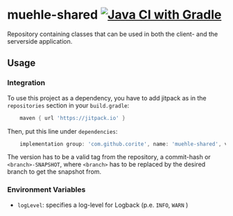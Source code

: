 # muehle-shared [![Java CI with Gradle](https://github.com/corite/muehle-client/actions/workflows/build.yml/badge.svg)](https://github.com/corite/muehle-client/actions/workflows/build.yml)
Repository containing classes that can be used in both the client- and the serverside application. 
## Usage
### Integration
To use this project as a dependency, you have to add jitpack as in the `repositories` section in your `build.gradle`:
```groovy
    maven { url 'https://jitpack.io' }
```

Then, put this line under `dependencies`:
```groovy
    implementation group: 'com.github.corite', name: 'muehle-shared', version: 'main-SNAPSHOT'
```
The version has to be a valid tag from the repository, a commit-hash or `<branch>-SNAPSHOT`, where `<branch>` has to be replaced by the desired branch to get the snapshot from.
### Environment Variables
- `logLevel`: specifies a log-level for Logback (p.e. `INFO`, `WARN` )
